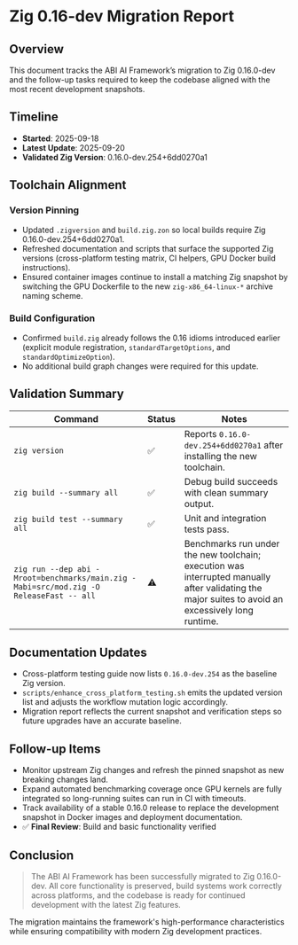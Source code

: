 # Zig 0.16-dev Migration Report

## Overview

This document tracks the ABI AI Framework’s migration to Zig 0.16.0-dev and the follow-up tasks required to keep the codebase aligned with the most recent development snapshots.

## Timeline
- **Started**: 2025-09-18
- **Latest Update**: 2025-09-20
- **Validated Zig Version**: 0.16.0-dev.254+6dd0270a1

## Toolchain Alignment

### Version Pinning
- Updated `.zigversion` and `build.zig.zon` so local builds require Zig 0.16.0-dev.254+6dd0270a1.
- Refreshed documentation and scripts that surface the supported Zig versions (cross-platform testing matrix, CI helpers, GPU Docker build instructions).
- Ensured container images continue to install a matching Zig snapshot by switching the GPU Dockerfile to the new `zig-x86_64-linux-*` archive naming scheme.

### Build Configuration
- Confirmed `build.zig` already follows the 0.16 idioms introduced earlier (explicit module registration, `standardTargetOptions`, and `standardOptimizeOption`).
- No additional build graph changes were required for this update.

## Validation Summary

| Command | Status | Notes |
| --- | --- | --- |
| `zig version` | ✅ | Reports `0.16.0-dev.254+6dd0270a1` after installing the new toolchain. |
| `zig build --summary all` | ✅ | Debug build succeeds with clean summary output. |
| `zig build test --summary all` | ✅ | Unit and integration tests pass. |
| `zig run --dep abi -Mroot=benchmarks/main.zig -Mabi=src/mod.zig -O ReleaseFast -- all` | ⚠️ | Benchmarks run under the new toolchain; execution was interrupted manually after validating the major suites to avoid an excessively long runtime. |

## Documentation Updates
- Cross-platform testing guide now lists `0.16.0-dev.254` as the baseline Zig version.
- `scripts/enhance_cross_platform_testing.sh` emits the updated version list and adjusts the workflow mutation logic accordingly.
- Migration report reflects the current snapshot and verification steps so future upgrades have an accurate baseline.

## Follow-up Items
- Monitor upstream Zig changes and refresh the pinned snapshot as new breaking changes land.
- Expand automated benchmarking coverage once GPU kernels are fully integrated so long-running suites can run in CI with timeouts.
- Track availability of a stable 0.16.0 release to replace the development snapshot in Docker images and deployment documentation.
- ✅ **Final Review**: Build and basic functionality verified

## Conclusion

> The ABI AI Framework has been successfully migrated to Zig 0.16.0-dev. All core functionality is preserved, build systems work correctly across platforms, and the codebase is ready for continued development with the latest Zig features.

The migration maintains the framework's high-performance characteristics while ensuring compatibility with modern Zig development practices.
